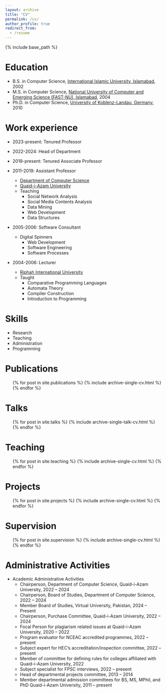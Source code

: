 ```yaml
---
layout: archive
title: "CV"
permalink: /cv/
author_profile: true
redirect_from:
  - /resume
---
```


{% include base_path %}

Education
======
* B.S. in Computer Science, [International Islamic University, Islamabad](http://iiu.edu.pk), 2002
* M.S. in Computer Science, [National University of Computer and Emerging Science (FAST-NU), Islamabad](http://nu.edu.pk/), 2004
* Ph.D. in Computer Science, [University of Koblenz-Landau, Germany](https://west.uni-koblenz.de/), 2010

Work experience
======
* 2023-present: Tenured Professor
* 2022-2024: Head of Department
* 2019-present: Tenured Associate Professor
* 2011-2019: Assistant Professor
  * [Department of Computer Science](https://cs.qau.edu.pk/)
  * [Quaid-i-Azam University](https://qau.edu.pk/)
  * Teaching
    * Social Network Analysis
    * Social Media Contents Analysis 
    * Data Mining 
    * Web Development
    * Data Structures

* 2005-2006: Software Consultant 
  * Digital Spinners
    * Web Development
    * Software Engineering
    * Software Processes
    
* 2004-2006: Lecturer
  * [Riphah International University](http://riphah.edu.pk/)
  * Taught
    * Comparative Programming Languages
    * Automata Theory
    * Compiler Construction
    * Introduction to Programming
  
Skills
======
* Research
* Teaching
* Administration
* Programming


Publications
======
  <ul>{% for post in site.publications %}
    {% include archive-single-cv.html %}
  {% endfor %}</ul>
  
Talks
======
  <ul>{% for post in site.talks %}
    {% include archive-single-talk-cv.html %}
  {% endfor %}</ul>
  
Teaching
======
  <ul>{% for post in site.teaching %}
    {% include archive-single-cv.html %}
  {% endfor %}</ul>

Projects
======
  <ul>{% for post in site.projects %}
    {% include archive-single-cv.html %}
  {% endfor %}</ul>
  
Supervision
======
  <ul>{% for post in site.supervision %}
    {% include archive-single-cv.html %}
  {% endfor %}</ul>
  

Administrative Activities
======
* Academic Administrative Activities
  * Chairperson, Department of Computer Science, Quaid-i-Azam University, 2022 – 2024
  * Chairperson, Board of Studies, Department of Computer Science, 2022 – 2024
  * Member Board of Studies, Virtual University, Pakistan, 2024 – Present
  * Chairperson, Purchase Committee, Quaid-i-Azam University, 2022 – 2024 
  * Focal Person for plagiarism related issues at Quaid-i-Azam University, 2020 – 2022
  * Program evaluator for NCEAC accredited programmes, 2022 – present 
  * Subject expert for HEC’s accreditation/inspection committee, 2022 – present 
  * Member of committee for defining rules for colleges affiliated with Quaid-i-Azam University, 2022
  * Subject specialist for FPSC interviews, 2022 – present
  * Head of departmental projects committee, 2013 – 2014
  * Member departmental admission committees for BS, MS, MPhil, and PhD Quaid-i-Azam University, 2011 – present